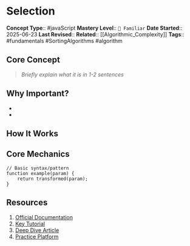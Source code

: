 # Selection

**Concept Type**:: #javaScript
**Mastery Level**:: `🧠 Familiar`
**Date Started**:: 2025-06-23
**Last Revised**::
**Related**:: [[Algorithmic_Complexity]]
**Tags**:: #fundamentals #SortingAlgorithms #algorithm

## Core Concept

> _Briefly explain what it is in 1-2 sentences_

## Why Important?

-
-

## How It Works

## Core Mechanics

```<language>
// Basic syntax/pattern
function example(param) {
    return transformed(param);
}
```

## Resources

1. [Official Documentation]()
2. [Key Tutorial]()
3. [Deep Dive Article]()
4. [Practice Platform]()
